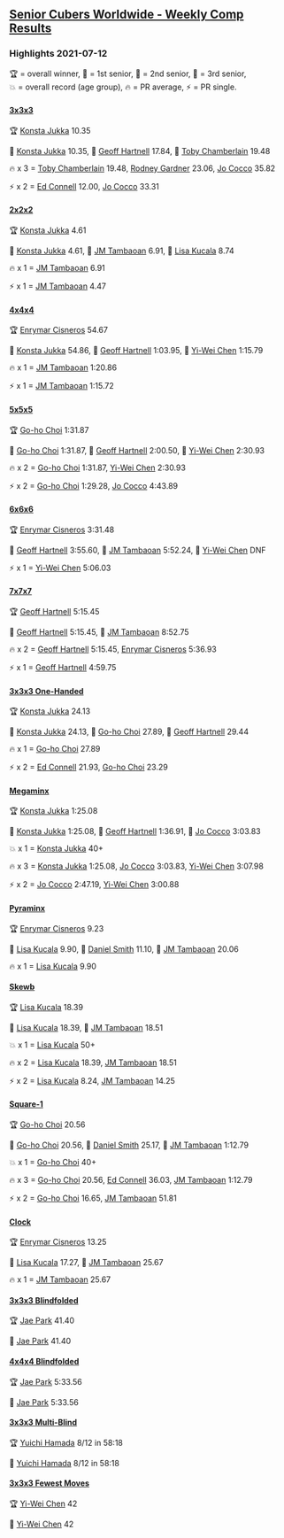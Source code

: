 <style>table {white-space: nowrap;}</style>
<link rel="stylesheet" type="text/css" href="/scw-comp/css/flags.css" />

## [Senior Cubers Worldwide - Weekly Comp Results](/scw-comp/results/)
### Highlights 2021-07-12

<span style="white-space: nowrap;">🏆 = overall winner</span>, <span style="white-space: nowrap;">🥇 = 1st senior</span>, <span style="white-space: nowrap;">🥈 = 2nd senior</span>, <span style="white-space: nowrap;">🥉 = 3rd senior</span>, <span style="white-space: nowrap;">💥 = overall record (age group)</span>, <span style="white-space: nowrap;">🔥 = PR average</span>, <span style="white-space: nowrap;">⚡ = PR single</span>.

#### [3x3x3](333.md)

<span style="white-space: nowrap;">🏆 [Konsta Jukka](../../persons/konsta_jukka/333.md) 10.35</span>

<span style="white-space: nowrap;">🥇 [Konsta Jukka](../../persons/konsta_jukka/333.md) 10.35</span>, <span style="white-space: nowrap;">🥈 [Geoff Hartnell](../../persons/geoff_hartnell/333.md) 17.84</span>, <span style="white-space: nowrap;">🥉 [Toby Chamberlain](../../persons/toby_chamberlain/333.md) 19.48</span>

🔥 x 3 = <span style="white-space: nowrap;">[Toby Chamberlain](../../persons/toby_chamberlain/333.md) 19.48</span>, <span style="white-space: nowrap;">[Rodney Gardner](../../persons/rodney_gardner/333.md) 23.06</span>, <span style="white-space: nowrap;">[Jo Cocco](../../persons/jo_cocco/333.md) 35.82</span>

⚡ x 2 = <span style="white-space: nowrap;">[Ed Connell](../../persons/ed_connell/333.md) 12.00</span>, <span style="white-space: nowrap;">[Jo Cocco](../../persons/jo_cocco/333.md) 33.31</span>

#### [2x2x2](222.md)

<span style="white-space: nowrap;">🏆 [Konsta Jukka](../../persons/konsta_jukka/222.md) 4.61</span>

<span style="white-space: nowrap;">🥇 [Konsta Jukka](../../persons/konsta_jukka/222.md) 4.61</span>, <span style="white-space: nowrap;">🥈 [JM Tambaoan](../../persons/jm_tambaoan/222.md) 6.91</span>, <span style="white-space: nowrap;">🥉 [Lisa Kucala](../../persons/lisa_kucala/222.md) 8.74</span>

🔥 x 1 = <span style="white-space: nowrap;">[JM Tambaoan](../../persons/jm_tambaoan/222.md) 6.91</span>

⚡ x 1 = <span style="white-space: nowrap;">[JM Tambaoan](../../persons/jm_tambaoan/222.md) 4.47</span>

#### [4x4x4](444.md)

<span style="white-space: nowrap;">🏆 [Enrymar Cisneros](../../persons/enrymar_cisneros/444.md) 54.67</span>

<span style="white-space: nowrap;">🥇 [Konsta Jukka](../../persons/konsta_jukka/444.md) 54.86</span>, <span style="white-space: nowrap;">🥈 [Geoff Hartnell](../../persons/geoff_hartnell/444.md) 1:03.95</span>, <span style="white-space: nowrap;">🥉 [Yi-Wei Chen](../../persons/yi_wei_chen/444.md) 1:15.79</span>

🔥 x 1 = <span style="white-space: nowrap;">[JM Tambaoan](../../persons/jm_tambaoan/444.md) 1:20.86</span>

⚡ x 1 = <span style="white-space: nowrap;">[JM Tambaoan](../../persons/jm_tambaoan/444.md) 1:15.72</span>

#### [5x5x5](555.md)

<span style="white-space: nowrap;">🏆 [Go-ho Choi](../../persons/go_ho_choi/555.md) 1:31.87</span>

<span style="white-space: nowrap;">🥇 [Go-ho Choi](../../persons/go_ho_choi/555.md) 1:31.87</span>, <span style="white-space: nowrap;">🥈 [Geoff Hartnell](../../persons/geoff_hartnell/555.md) 2:00.50</span>, <span style="white-space: nowrap;">🥉 [Yi-Wei Chen](../../persons/yi_wei_chen/555.md) 2:30.93</span>

🔥 x 2 = <span style="white-space: nowrap;">[Go-ho Choi](../../persons/go_ho_choi/555.md) 1:31.87</span>, <span style="white-space: nowrap;">[Yi-Wei Chen](../../persons/yi_wei_chen/555.md) 2:30.93</span>

⚡ x 2 = <span style="white-space: nowrap;">[Go-ho Choi](../../persons/go_ho_choi/555.md) 1:29.28</span>, <span style="white-space: nowrap;">[Jo Cocco](../../persons/jo_cocco/555.md) 4:43.89</span>

#### [6x6x6](666.md)

<span style="white-space: nowrap;">🏆 [Enrymar Cisneros](../../persons/enrymar_cisneros/666.md) 3:31.48</span>

<span style="white-space: nowrap;">🥇 [Geoff Hartnell](../../persons/geoff_hartnell/666.md) 3:55.60</span>, <span style="white-space: nowrap;">🥈 [JM Tambaoan](../../persons/jm_tambaoan/666.md) 5:52.24</span>, <span style="white-space: nowrap;">🥉 [Yi-Wei Chen](../../persons/yi_wei_chen/666.md) DNF</span>

⚡ x 1 = <span style="white-space: nowrap;">[Yi-Wei Chen](../../persons/yi_wei_chen/666.md) 5:06.03</span>

#### [7x7x7](777.md)

<span style="white-space: nowrap;">🏆 [Geoff Hartnell](../../persons/geoff_hartnell/777.md) 5:15.45</span>

<span style="white-space: nowrap;">🥇 [Geoff Hartnell](../../persons/geoff_hartnell/777.md) 5:15.45</span>, <span style="white-space: nowrap;">🥈 [JM Tambaoan](../../persons/jm_tambaoan/777.md) 8:52.75</span>

🔥 x 2 = <span style="white-space: nowrap;">[Geoff Hartnell](../../persons/geoff_hartnell/777.md) 5:15.45</span>, <span style="white-space: nowrap;">[Enrymar Cisneros](../../persons/enrymar_cisneros/777.md) 5:36.93</span>

⚡ x 1 = <span style="white-space: nowrap;">[Geoff Hartnell](../../persons/geoff_hartnell/777.md) 4:59.75</span>

#### [3x3x3 One-Handed](333oh.md)

<span style="white-space: nowrap;">🏆 [Konsta Jukka](../../persons/konsta_jukka/333oh.md) 24.13</span>

<span style="white-space: nowrap;">🥇 [Konsta Jukka](../../persons/konsta_jukka/333oh.md) 24.13</span>, <span style="white-space: nowrap;">🥈 [Go-ho Choi](../../persons/go_ho_choi/333oh.md) 27.89</span>, <span style="white-space: nowrap;">🥉 [Geoff Hartnell](../../persons/geoff_hartnell/333oh.md) 29.44</span>

🔥 x 1 = <span style="white-space: nowrap;">[Go-ho Choi](../../persons/go_ho_choi/333oh.md) 27.89</span>

⚡ x 2 = <span style="white-space: nowrap;">[Ed Connell](../../persons/ed_connell/333oh.md) 21.93</span>, <span style="white-space: nowrap;">[Go-ho Choi](../../persons/go_ho_choi/333oh.md) 23.29</span>

#### [Megaminx](minx.md)

<span style="white-space: nowrap;">🏆 [Konsta Jukka](../../persons/konsta_jukka/minx.md) 1:25.08</span>

<span style="white-space: nowrap;">🥇 [Konsta Jukka](../../persons/konsta_jukka/minx.md) 1:25.08</span>, <span style="white-space: nowrap;">🥈 [Geoff Hartnell](../../persons/geoff_hartnell/minx.md) 1:36.91</span>, <span style="white-space: nowrap;">🥉 [Jo Cocco](../../persons/jo_cocco/minx.md) 3:03.83</span>

💥 x 1 = <span style="white-space: nowrap;">[Konsta Jukka](../../persons/konsta_jukka/minx.md) 40+</span>

🔥 x 3 = <span style="white-space: nowrap;">[Konsta Jukka](../../persons/konsta_jukka/minx.md) 1:25.08</span>, <span style="white-space: nowrap;">[Jo Cocco](../../persons/jo_cocco/minx.md) 3:03.83</span>, <span style="white-space: nowrap;">[Yi-Wei Chen](../../persons/yi_wei_chen/minx.md) 3:07.98</span>

⚡ x 2 = <span style="white-space: nowrap;">[Jo Cocco](../../persons/jo_cocco/minx.md) 2:47.19</span>, <span style="white-space: nowrap;">[Yi-Wei Chen](../../persons/yi_wei_chen/minx.md) 3:00.88</span>

#### [Pyraminx](pyram.md)

<span style="white-space: nowrap;">🏆 [Enrymar Cisneros](../../persons/enrymar_cisneros/pyram.md) 9.23</span>

<span style="white-space: nowrap;">🥇 [Lisa Kucala](../../persons/lisa_kucala/pyram.md) 9.90</span>, <span style="white-space: nowrap;">🥈 [Daniel Smith](../../persons/daniel_smith/pyram.md) 11.10</span>, <span style="white-space: nowrap;">🥉 [JM Tambaoan](../../persons/jm_tambaoan/pyram.md) 20.06</span>

🔥 x 1 = <span style="white-space: nowrap;">[Lisa Kucala](../../persons/lisa_kucala/pyram.md) 9.90</span>

#### [Skewb](skewb.md)

<span style="white-space: nowrap;">🏆 [Lisa Kucala](../../persons/lisa_kucala/skewb.md) 18.39</span>

<span style="white-space: nowrap;">🥇 [Lisa Kucala](../../persons/lisa_kucala/skewb.md) 18.39</span>, <span style="white-space: nowrap;">🥈 [JM Tambaoan](../../persons/jm_tambaoan/skewb.md) 18.51</span>

💥 x 1 = <span style="white-space: nowrap;">[Lisa Kucala](../../persons/lisa_kucala/skewb.md) 50+</span>

🔥 x 2 = <span style="white-space: nowrap;">[Lisa Kucala](../../persons/lisa_kucala/skewb.md) 18.39</span>, <span style="white-space: nowrap;">[JM Tambaoan](../../persons/jm_tambaoan/skewb.md) 18.51</span>

⚡ x 2 = <span style="white-space: nowrap;">[Lisa Kucala](../../persons/lisa_kucala/skewb.md) 8.24</span>, <span style="white-space: nowrap;">[JM Tambaoan](../../persons/jm_tambaoan/skewb.md) 14.25</span>

#### [Square-1](sq1.md)

<span style="white-space: nowrap;">🏆 [Go-ho Choi](../../persons/go_ho_choi/sq1.md) 20.56</span>

<span style="white-space: nowrap;">🥇 [Go-ho Choi](../../persons/go_ho_choi/sq1.md) 20.56</span>, <span style="white-space: nowrap;">🥈 [Daniel Smith](../../persons/daniel_smith/sq1.md) 25.17</span>, <span style="white-space: nowrap;">🥉 [JM Tambaoan](../../persons/jm_tambaoan/sq1.md) 1:12.79</span>

💥 x 1 = <span style="white-space: nowrap;">[Go-ho Choi](../../persons/go_ho_choi/sq1.md) 40+</span>

🔥 x 3 = <span style="white-space: nowrap;">[Go-ho Choi](../../persons/go_ho_choi/sq1.md) 20.56</span>, <span style="white-space: nowrap;">[Ed Connell](../../persons/ed_connell/sq1.md) 36.03</span>, <span style="white-space: nowrap;">[JM Tambaoan](../../persons/jm_tambaoan/sq1.md) 1:12.79</span>

⚡ x 2 = <span style="white-space: nowrap;">[Go-ho Choi](../../persons/go_ho_choi/sq1.md) 16.65</span>, <span style="white-space: nowrap;">[JM Tambaoan](../../persons/jm_tambaoan/sq1.md) 51.81</span>

#### [Clock](clock.md)

<span style="white-space: nowrap;">🏆 [Enrymar Cisneros](../../persons/enrymar_cisneros/clock.md) 13.25</span>

<span style="white-space: nowrap;">🥇 [Lisa Kucala](../../persons/lisa_kucala/clock.md) 17.27</span>, <span style="white-space: nowrap;">🥈 [JM Tambaoan](../../persons/jm_tambaoan/clock.md) 25.67</span>

🔥 x 1 = <span style="white-space: nowrap;">[JM Tambaoan](../../persons/jm_tambaoan/clock.md) 25.67</span>

#### [3x3x3 Blindfolded](333bf.md)

<span style="white-space: nowrap;">🏆 [Jae Park](../../persons/jae_park/333bf.md) 41.40</span>

<span style="white-space: nowrap;">🥇 [Jae Park](../../persons/jae_park/333bf.md) 41.40</span>

#### [4x4x4 Blindfolded](444bf.md)

<span style="white-space: nowrap;">🏆 [Jae Park](../../persons/jae_park/444bf.md) 5:33.56</span>

<span style="white-space: nowrap;">🥇 [Jae Park](../../persons/jae_park/444bf.md) 5:33.56</span>

#### [3x3x3 Multi-Blind](333mbf.md)

<span style="white-space: nowrap;">🏆 [Yuichi Hamada](../../persons/yuichi_hamada/333mbf.md) 8/12 in 58:18</span>

<span style="white-space: nowrap;">🥇 [Yuichi Hamada](../../persons/yuichi_hamada/333mbf.md) 8/12 in 58:18</span>

#### [3x3x3 Fewest Moves](333fm.md)

<span style="white-space: nowrap;">🏆 [Yi-Wei Chen](../../persons/yi_wei_chen/333fm.md) 42</span>

<span style="white-space: nowrap;">🥇 [Yi-Wei Chen](../../persons/yi_wei_chen/333fm.md) 42</span>


<!-- Global site tag (gtag.js) - Google Analytics -->
<script async src="https://www.googletagmanager.com/gtag/js?id=UA-86348435-3"></script>
<script>window.dataLayer = window.dataLayer || []; function gtag() {dataLayer.push(arguments);} gtag('js', new Date()); gtag('config', 'UA-86348435-3');</script>
